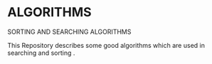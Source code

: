 # ALGORITHMS
SORTING AND SEARCHING ALGORITHMS

This Repository describes some good algorithms which are used in searching and sorting .
